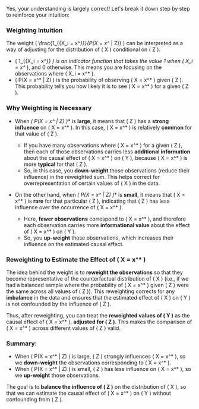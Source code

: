 Yes, your understanding is largely correct! Let's break it down step by step to reinforce your intuition:

### Weighting Intuition

The weight \( \frac{1_{\{X_i = x^*\}}}{P(X = x^* | Z)} \) can be interpreted as a way of adjusting for the distribution of \( X \) conditional on \( Z \).

- \( 1_{\{X_i = x^*\}} \) is an indicator function that takes the value 1 when \( X_i = x^* \), and 0 otherwise. This means you are focusing on the observations where \( X_i = x^* \).
- \( P(X = x^* | Z) \) is the probability of observing \( X = x^* \) given \( Z \). This probability tells you how likely it is to see \( X = x^* \) for a given \( Z \).

### Why Weighting is Necessary

- When **\( P(X = x^* | Z) \)** is **large**, it means that \( Z \) has a **strong influence** on \( X = x^* \). In this case, \( X = x^* \) is relatively **common** for that value of \( Z \). 
  - If you have many observations where \( X = x^* \) for a given \( Z \), then each of those observations carries less **additional information** about the causal effect of \( X = x^* \) on \( Y \), because \( X = x^* \) is more **typical** for that \( Z \).
  - So, in this case, you **down-weight** those observations (reduce their influence) in the reweighted sum. This helps correct for overrepresentation of certain values of \( X \) in the data.
  
- On the other hand, when **\( P(X = x^* | Z) \)** is **small**, it means that \( X = x^* \) is **rare** for that particular \( Z \), indicating that \( Z \) has less influence over the occurrence of \( X = x^* \).
  - Here, **fewer observations** correspond to \( X = x^* \), and therefore each observation carries more **informational value** about the effect of \( X = x^* \) on \( Y \). 
  - So, you **up-weight** those observations, which increases their influence on the estimated causal effect.

### Reweighting to Estimate the Effect of \( X = x^* \)

The idea behind the weight is to **reweight the observations** so that they become representative of the counterfactual distribution of \( X \) (i.e., if we had a balanced sample where the probability of \( X = x^* \) given \( Z \) were the same across all values of \( Z \)). This reweighting corrects for any **imbalance** in the data and ensures that the estimated effect of \( X \) on \( Y \) is not confounded by the influence of \( Z \).

Thus, after reweighting, you can treat the **reweighted values of \( Y \)** as the causal effect of \( X = x^* \), **adjusted for \( Z \)**. This makes the comparison of \( X = x^* \) across different values of \( Z \) valid.

### Summary:
- When \( P(X = x^* | Z) \) is large, \( Z \) strongly influences \( X = x^* \), so we **down-weight** the observations corresponding to \( X = x^* \).
- When \( P(X = x^* | Z) \) is small, \( Z \) has less influence on \( X = x^* \), so we **up-weight** those observations.

The goal is to **balance the influence of \( Z \)** on the distribution of \( X \), so that we can estimate the causal effect of \( X = x^* \) on \( Y \) without confounding from \( Z \).
